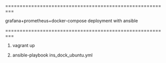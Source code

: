 =========================================================

grafana+prometheus+docker-compose deployment with ansible

=========================================================

1. vagrant up

2. ansible-playbook ins_dock_ubuntu.yml

